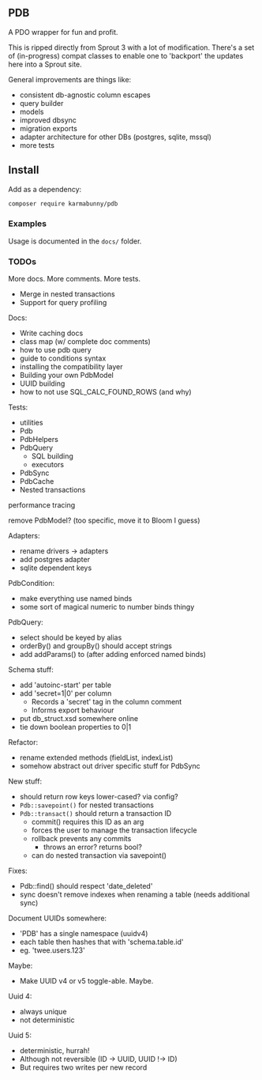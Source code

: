 
## PDB

A PDO wrapper for fun and profit.

This is ripped directly from Sprout 3 with a lot of modification. There's a set of (in-progress) compat classes to enable one to 'backport' the updates here into a Sprout site.

General improvements are things like:
- consistent db-agnostic column escapes
- query builder
- models
- improved dbsync
- migration exports
- adapter architecture for other DBs (postgres, sqlite, mssql)
- more tests


## Install

Add as a dependency:

```sh
composer require karmabunny/pdb
```

### Examples

Usage is documented in the `docs/` folder.


### TODOs

More docs. More comments. More tests.

- Merge in nested transactions
- Support for query profiling

Docs:
- Write caching docs
- class map (w/ complete doc comments)
- how to use pdb query
- guide to conditions syntax
- installing the compatibility layer
- Building your own PdbModel
- UUID building
- how to not use SQL_CALC_FOUND_ROWS (and why)

Tests:
- utilities
- Pdb
- PdbHelpers
- PdbQuery
  - SQL building
  - executors
- PdbSync
- PdbCache
- Nested transactions

performance tracing

remove PdbModel? (too specific, move it to Bloom I guess)

Adapters:
- rename drivers -> adapters
- add postgres adapter
- sqlite dependent keys

PdbCondition:
- make everything use named binds
- some sort of magical numeric to number binds thingy

PdbQuery:
- select should be keyed by alias
- orderBy() and groupBy() should accept strings
- add addParams() to (after adding enforced named binds)

Schema stuff:
- add 'autoinc-start' per table
- add 'secret=1|0' per column
  - Records a 'secret' tag in the column comment
  - Informs export behaviour
- put db_struct.xsd somewhere online
- tie down boolean properties to 0|1

Refactor:
- rename extended methods (fieldList, indexList)
- somehow abstract out driver specific stuff for PdbSync

New stuff:
- should return row keys lower-cased? via config?
- `Pdb::savepoint()` for nested transactions
- `Pdb::transact()` should return a transaction ID
  - commit() requires this ID as an arg
  - forces the user to manage the transaction lifecycle
  - rollback prevents any commits
    - throws an error? returns bool?
  - can do nested transaction via savepoint()

Fixes:
- Pdb::find() should respect 'date_deleted'
- sync doesn't remove indexes when renaming a table (needs additional sync)

Document UUIDs somewhere:
- 'PDB' has a single namespace (uuidv4)
- each table then hashes that with 'schema.table.id'
- eg. 'twee.users.123'

Maybe:
- Make UUID v4 or v5 toggle-able. Maybe.

Uuid 4:
 - always unique
 - not deterministic

Uuid 5:
 - deterministic, hurrah!
 - Although not reversible (ID -> UUID, UUID !-> ID)
 - But requires two writes per new record

